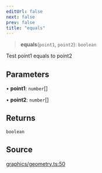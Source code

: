 ```yaml
---
editUrl: false
next: false
prev: false
title: "equals"
---
```


> **equals**(`point1`, `point2`): `boolean`

Test point1 equals to point2

## Parameters

• **point1**: `number`[]

• **point2**: `number`[]

## Returns

`boolean`

## Source

[graphics/geometry.ts:50](https://github.com/dakhetov/dgmjs/blob/main/packages/core/src/graphics/geometry.ts#L50)
